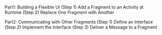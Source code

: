 Part1: 
Building a Flexible UI
(Step 1) Add a Fragment to an Activity at Runtime 
(Step 2) Replace One Fragment with Another 

Part2:
Communicating with Other Fragments
(Step 1) Define an Interface 
(Step 2) Implement the Interface 
(Step 3) Deliver a Message to a Fragment
